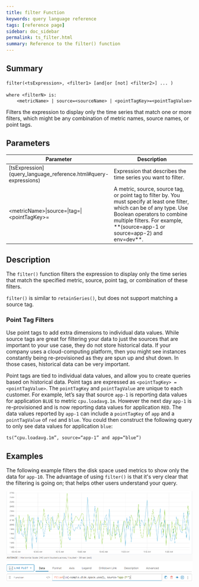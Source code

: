 ```yaml
---
title: filter Function
keywords: query language reference
tags: [reference page]
sidebar: doc_sidebar
permalink: ts_filter.html
summary: Reference to the filter() function
---
```

## Summary
```
filter(<tsExpression>, <filter1> [and|or [not] <filter2>] ... )

where <filterN> is: 
    <metricName> | source=<sourceName> | <pointTagKey>=<pointTagValue> 
```
Filters the expression to display only the time series that match one or more filters, which might be any combination of metric names, source names, or point tags. 

## Parameters
<table style="width: 100%;">
<tbody>
<thead>
<tr><th width="40%">Parameter</th><th width="60%">Description</th></tr>
</thead>
<tr>
<td markdown="span"> [tsExpression](query_language_reference.html#query-expressions)</td>
<td>Expression that describes the time series you want to filter.</td>
</tr>
<tr>
<td>&lt;metricName&gt;&vert;source=&vert;tag=&vert;&lt;pointTagKey&gt;=</td>
<td markdown="span">A metric, source, source tag, or point tag to filter by. You must specify at least one filter, which can be of any type. Use Boolean operators to combine multiple filters. For example, <br>**(source=app-1 or source=app-2) and env=dev**.</td></tr>
</tbody>
</table>

## Description

The `filter()` function filters the expression to display only the time series that match the specified metric, source, point tag, or combination of these filters. 

`filter()` is similar to `retainSeries()`, but does not support matching a source tag.

<!---The following content from QL Reference - need to verify this is still true.

### Source and Source Tag Filters

Each unique metric measures the performance of one or more sources of data. When no source or source tag filters are applied to a ts() expression, the associated chart displays a data stream for each unique time series. You can limit the resulting data streams to a single reporting source using source filters, either by using `source=` as part of the `ts()` expression itself, or by using the `filter()` function. Apply quotes around the source name to avoid edge case errors.

While `source=` filters allow you to limit the resulting data to a single source, source tag filters allow you to limit the resulting data to a set of arbitrary sources. You [apply source tags](https://docs.wavefront.com/proxies_configuring.html#sending-source-tags-and-source-descriptions-through-the-wavefront-proxy) to a source from the **Sources** page or with an API call.

When you apply a source tag to a source, that source is grouped with other sources that include the same source tag. You can then use a source tag filter in a `ts()` expression by typing `tag=` followed by the name of the source tag. The data displayed on the chart updates to display only those reporting sources that are included in the specified source tag. Adding a set of quotes around the source tag name avoids edge case errors. -->


### Point Tag Filters

Use point tags to add extra dimensions to individual data values. While source tags are great for filtering your data to just the sources that are important to your use case, they do not store historical data. If your company uses a cloud-computing platform, then you might see instances constantly being re-provisioned as they are spun up and shut down. In those cases, historical data can be very important.

Point tags are tied to individual data values, and allow you to create queries based on historical data. Point tags are expressed as `<pointTagKey> = <pointTagValue>`. The `pointTagKey` and `pointTagValue` are unique to each customer. For example, let’s say that source `app-1` is reporting data values for application `BLUE` to metric `cpu.loadavg.1m`. However the next day `app-1` is re-provisioned and is now reporting data values for application `RED`. The data values reported by `app-1` can include a `pointTagKey` of  `app` and a `pointTagValue` of `red` and `blue`. You could then construct the following query to only see data values for application `blue`:
```
ts(“cpu.loadavg.1m”, source=“app-1” and app=“blue”)
```

## Examples

The following example filters the disk space used metrics to show only the data for `app-10`. The advantage of using `filter()` is that it's very clear that the filtering is going on; that helps other users understand your query.

![filter example](images/ts_filter.png)
